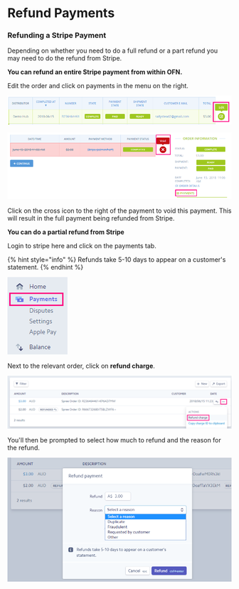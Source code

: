 # Refund Payments

### Refunding a Stripe Payment

Depending on whether you need to do a full refund or a part refund you may need to do the refund from Stripe.

**You can refund an entire Stripe payment from within OFN.** 

Edit the order and click on payments in the menu on the right.

![](../../.gitbook/assets/image%20%282%29.png)

![](../../.gitbook/assets/image%20%283%29.png)

Click  on the cross icon to the right of the payment to void this payment. This will result in the full payment being refunded from Stripe.

**You can do a partial refund from Stripe**

Login to stripe here and click on the payments tab.

{% hint style="info" %}
Refunds take 5-10 days to appear on a customer's statement.
{% endhint %}

![](../../.gitbook/assets/image%20%284%29.png)

Next to the relevant order, click on **refund charge**. 

![](../../.gitbook/assets/image.png)

You'll then be prompted to select how much to refund and the reason for the refund. 

![](../../.gitbook/assets/image%20%281%29.png)

